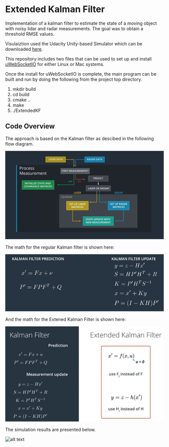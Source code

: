 # Extended Kalman Filter

Implementation of a kalman filter to estimate the state of a moving object with noisy lidar and radar measurements. The goal was to obtain a threshold RMSE values. 

Visulaiztion used the Udacity Unity-based Simulator which can be downloaded [here](https://github.com/udacity/self-driving-car-sim/releases).

This repository includes two files that can be used to set up and install [uWebSocketIO](https://github.com/uWebSockets/uWebSockets) for either Linux or Mac systems. 

Once the install for uWebSocketIO is complete, the main program can be built and run by doing the following from the project top directory.

1. mkdir build
2. cd build
3. cmake ..
4. make
5. ./ExtendedKF

[//]: # (Image References)

[image1]: ./KFflow.jpg "Kalman Filter Flow"
[image2]: ./KF.jpg "Kalman Filter"
[image3]: ./EKF.jpg "Extended Kalman Filter"
[image4]: ./Ekf_simulation1.jpg "Extended Kalman Filter"

## Code Overview

The approach is based on the Kalman filter as descibed in the following flow diagram.

![alt text][image1]

The math for the regular Kalman filter is shown here:

![alt text][image2]

And the math for the Extened Kalman Filter is shown here:

![alt text][image3]

The simulation results are presented below.

![alt text][image4]